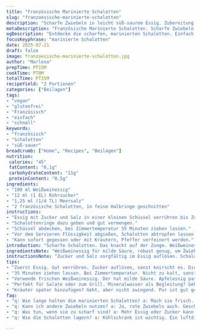 ```yaml
---
title: "Französische Marinierte Schalotten"
slug: "franzoesische-marinierte-schalotten"
description: "Scharfe Zwiebeln in leicht süß-saurem Essig. Zubereitung mit Weißweinessig statt Apfelessig. Rohrzucker statt normalem Zucker. Salzmengen reduziert. Längere Marinierzeit. Zwiebeln in Halbringe geschnitten. Einfache Beilage oder Salat-Zutat. Leicht vegan, glutenfrei, ohne Milch und Eier. Aromatisch, knackig. Frisch, minimalistisch."
metaDescription: "Französische Marinierte Schalotten. Scharfe Zwiebeln in süß-sauerem Essig. Schnelle Zubereitung und vegan."
ogDescription: "Entdecke die scharfen, marinierten Schalotten. Einfach, frisch und vegan. Perfekt für Salate oder als Snack."
focusKeyphrase: "marinierte Schalotten"
date: 2025-07-21
draft: false
image: franzoesische-marinierte-schalotten.jpg
author: "Marlena"
prepTime: PT15M
cookTime: PT0M
totalTime: PT35M
recipeYield: "2 Portionen"
categories: ["Beilagen"]
tags:
- "vegan"
- "glutenfrei"
- "Französisch"
- "einfach"
- "schnell"
keywords:
- "französisch"
- "Schalotten"
- "süß-sauer"
breadcrumb: ["Home", "Recipes", "Beilagen"]
nutrition: 
 calories: "45"
 fatContent: "0,1g"
 carbohydrateContent: "11g"
 proteinContent: "0,5g"
ingredients:
- "100 ml Weißweinessig"
- "12 ml (1 EL) Rohrzucker"
- "1,25 ml (1/4 TL) Meersalz"
- "2 französische Schalotten, in feine Halbringe geschnitten"
instructions:
- "Essig mit Zucker und Salz in einer kleinen Schüssel verrühren bis Zucker weitgehend aufgelöst ist."
- "Schalottenringe dazu geben und gut vermengen."
- "Schüssel abdecken, bei Zimmertemperatur 35 Minuten ziehen lassen."
- "Vor dem Servieren Flüssigkeit abgießen, Schalotten abtropfen lassen."
- "Kann sofort gegessen oder mit Kräutern, Pfeffer verfeinert werden."
introduction: "Scharfe Schalotten. Das knackt auf der Zunge. Weißweinessig nimmt die Schärfe runter, macht frisch. Rohrzucker karamellisiert nicht, bleibt süßlich. Salz dezent, keine Dominanz. Halbringe bleiben bissfest, nicht matschig. Schnell gemacht, in 15 Minuten. 35 Minuten ziehen lassen. Alles klar. Keine komplizierten Gewürze. Einfach pur, raffiniert. Kombiniert mit Salaten oder zu Käse. Oder als knackiges, saurer Ausgleich zu würzigen Speisen. Vegan, glutenfrei, ohne Milch, Eier, Nüsse. Minimalistisch, aber mit Charakter. Nicht nur Beilage, auch ein Snack. "
ingredientsNote: "Weißweinessig für milde Säure, robust genug, um Zwiebeln zu aromatisieren. Rohrzucker bringt Tiefe, ohne zu stark zu dominieren. Salz reduziert für milderen Effekt, Schalotten bleiben Vordergrund. Zwei große Schalotten, fein geschnitten in Halbringe für Biss. Keine zusätzlichen Kräuter, Fokus auf Aromen der Grundzutaten. Mengen für kleine Portion, ausreichend für zwei Personen oder als Vorspeise. Zutaten einfach, überall erhältlich. Kein Öl, keine Zusatzstoffe. "
instructionsNote: "Zucker und Salz sorgfältig im Essig auflösen. Schalotten sofort marinieren, damit der Geschmack zieht. Abdecken und bei Raumtemperatur. Die 35 Minuten sind Mindestzeit, kein Aufwand. Flüssigkeit danach abseihen, damit Schalotten knackig bleiben. Kann mit Pfeffer oder Kräutern ergänzt werden – aber pur am besten. Nicht zu lange marinieren, sonst werden Schalotten breiig. Keine Hitze, keine anderen Zubereitungsschritte notwendig. Einfach halten, um Aroma und Textur zu erhalten. "
tips:
- "Zuerst Essig. Gut verrühren. Zucker auflösen, sonst knirscht es. Die Schalotten beachten. Halbringe sind wichtig. Schneide sie dünn, gleichmäßige Stücke. Aromen brauchen Kontakt."
- "35 Minuten ziehen lassen. Bei Zimmertemperatur. Nicht zu kalt, sonst geht der Geschmack verloren. Achte auf die Textur. Abgießen nicht vergessen. Schalotten müssen knackig bleiben."
- "Verwende frischen Weißweinessig. Der hat milde Säure. Apfelessig passt nicht gut. Rohrzucker hat die richtige Süße. Karamellisiert nicht, bleibt süßlich. Die gesunde Wahl."
- "Perfekt für Salate oder zum Grill. Mineralwasser als Begleitung? Geht gut miteinander. Oder zu Käse. Schalotten können alleine als Snack genossen werden. Gut für jedes Gericht."
- "Kräuter später hinzufügen? Geht, aber nicht zwingend. Pur ist gut genug. Aufpassen beim Marinieren. Zu lange macht die Schalotten matschig. Ein Untergang für die Textur."
faq:
- "q: Wie lange halten die marinierten Schalotten? a: Mach sie frisch. Aber im Kühlschrank? Sie halten 3 Tage. Achte auf Geruch."
- "q: Kann ich andere Zwiebeln nutzen? a: Ja, rote Zwiebeln auch. Geschmack ist anders. Aber funktioniert, wenn du es magst."
- "q: Was tun, wenn sie zu scharf sind? a: Mehr Essig oder Zucker kann helfen. Oder einfach weniger. Das nächste Mal weniger scharfe Schalotten."
- "q: Wie die Schalotten lagern? a: Kühlschrank ist wichtig. Ein luftdichtes Gefäß verwenden. Vermeidet dass sie austrocknen oder weich werden."

---
```

